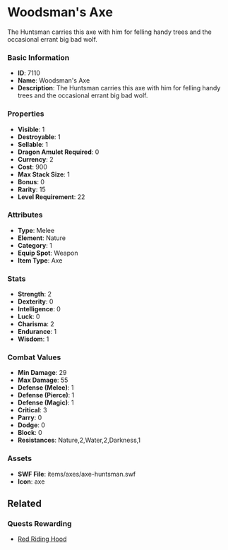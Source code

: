 # Woodsman's Axe

The Huntsman carries this axe with him for felling handy trees and the occasional errant big bad wolf.

### Basic Information

- **ID**: 7110
- **Name**: Woodsman&#039;s Axe
- **Description**: The Huntsman carries this axe with him for felling handy trees and the occasional errant big bad wolf.

### Properties

- **Visible**: 1
- **Destroyable**: 1
- **Sellable**: 1
- **Dragon Amulet Required**: 0
- **Currency**: 2
- **Cost**: 900
- **Max Stack Size**: 1
- **Bonus**: 0
- **Rarity**: 15
- **Level Requirement**: 22

### Attributes

- **Type**: Melee
- **Element**: Nature
- **Category**: 1
- **Equip Spot**: Weapon
- **Item Type**: Axe

### Stats

- **Strength**: 2
- **Dexterity**: 0
- **Intelligence**: 0
- **Luck**: 0
- **Charisma**: 2
- **Endurance**: 1
- **Wisdom**: 1

### Combat Values

- **Min Damage**: 29
- **Max Damage**: 55
- **Defense (Melee)**: 1
- **Defense (Pierce)**: 1
- **Defense (Magic)**: 1
- **Critical**: 3
- **Parry**: 0
- **Dodge**: 0
- **Block**: 0
- **Resistances**: Nature,2,Water,2,Darkness,1

### Assets

- **SWF File**: items/axes/axe-huntsman.swf
- **Icon**: axe

## Related

### Quests Rewarding

- [Red Riding Hood](../quests/918-red-riding-hood.md)

